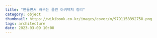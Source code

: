 ```yaml
---
title: "만들면서 배우는 클린 아키텍처 정리"
category: object
thumbnail: https://wikibook.co.kr/images/cover/m/9791158392758.png
tags: architecture
date: 2023-03-09 10:00
---
```

